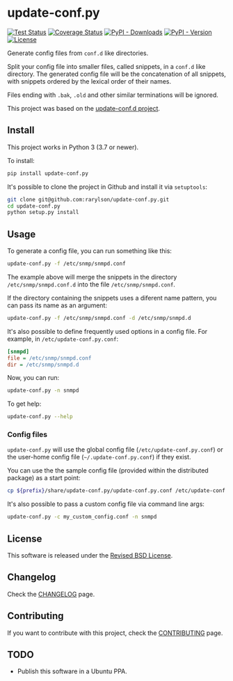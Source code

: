 update-conf.py
==============

[![Test Status](https://github.com/rarylson/update-conf.py/actions/workflows/tests.yml/badge.svg?branch=master&event=push)](https://github.com/rarylson/update-conf.py/actions/workflows/tests.yml)
[![Coverage Status](https://coveralls.io/repos/github/rarylson/update-conf.py/badge.svg?branch=master)](https://coveralls.io/github/rarylson/update-conf.py?branch=master)
[![PyPI - Downloads](https://img.shields.io/pypi/dm/update-conf.py.svg)](https://pypi.python.org/pypi/update-conf.py/)
[![PyPI - Version](https://img.shields.io/pypi/v/update-conf.py.svg)](https://pypi.python.org/pypi/update-conf.py/)
[![License](https://img.shields.io/pypi/l/update-conf.py.svg)](LICENSE)

Generate config files from `conf.d` like directories.

Split your config file into smaller files, called snippets, in a `conf.d` like directory. The generated config file will be the concatenation of all snippets, with snippets ordered by the lexical order of their names.

Files ending with `.bak`, `.old` and other similar terminations will be ignored.

This project was based on the [update-conf.d project](https://github.com/Atha/update-conf.d).

Install
-------

This project works in Python 3 (3.7 or newer).

To install:

```bash
pip install update-conf.py
```

It's possible to clone the project in Github and install it via `setuptools`:

```bash
git clone git@github.com:rarylson/update-conf.py.git
cd update-conf.py
python setup.py install
```

Usage
-----

To generate a config file, you can run something like this:

```bash
update-conf.py -f /etc/snmp/snmpd.conf
```

The example above will merge the snippets in the directory `/etc/snmp/snmpd.conf.d` into the file `/etc/snmp/snmpd.conf`.

If the directory containing the snippets uses a diferent name pattern, you can pass its name as an argument:

```bash
update-conf.py -f /etc/snmp/snmpd.conf -d /etc/snmp/snmpd.d
```

It's also possible to define frequently used options in a config file. For example, in `/etc/update-conf.py.conf`:

```ini
[snmpd]
file = /etc/snmp/snmpd.conf
dir = /etc/snmp/snmpd.d
```

Now, you can run:

```bash
update-conf.py -n snmpd
```

To get help:

```bash
update-conf.py --help
```

### Config files

`update-conf.py` will use the global config file (`/etc/update-conf.py.conf`) or the user-home config file (`~/.update-conf.py.conf`) if they exist.

You can use the the sample config file (provided within the distributed package) as a start point:

```bash
cp ${prefix}/share/update-conf.py/update-conf.py.conf /etc/update-conf.py.conf
```

It's also possible to pass a custom config file via command line args:

```bash
update-conf.py -c my_custom_config.conf -n snmpd
```

License
-------

This software is released under the [Revised BSD License](LICENSE).

Changelog
---------

Check the [CHANGELOG](CHANGELOG.md) page.

Contributing
------------

If you want to contribute with this project, check the [CONTRIBUTING](CONTRIBUTING.md) page.

TODO
----

- Publish this software in a Ubuntu PPA.
